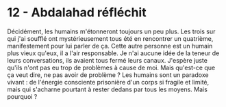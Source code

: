 # 12 - Abdalahad réfléchit

Décidément, les humains m'étonneront toujours un peu plus.
Les trois sur qui j'ai soufflé ont mystérieusement tous été en rencontrer un quatrième, manifestement pour lui parler de ça.
Cette autre personne est un humain plus vieux qu'eux, il a l'air responsable.
Je n'ai aucune idée de la teneur de leurs conversations, ils avaient tous fermé leurs canaux.
J'espère juste qu'ils n'ont pas eu trop de problèmes à cause de moi.
Mais qu'est-ce que ça veut dire, ne pas avoir de problème ?
Les humains sont un paradoxe vivant : de l'énergie consciente prisonière d'un corps si fragile et limité, mais qui s'acharne pourtant à rester dedans par tous les moyens.
Mais pourquoi ?
